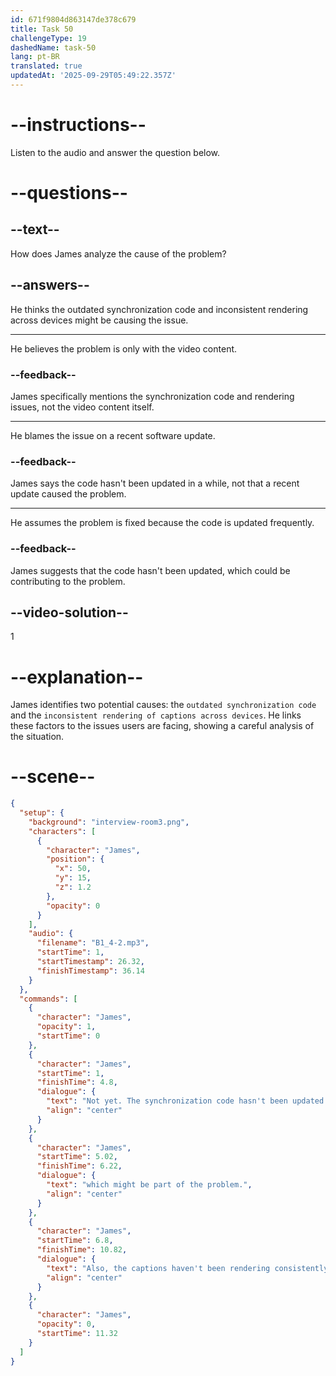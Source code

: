 ```yaml
---
id: 671f9804d863147de378c679
title: Task 50
challengeType: 19
dashedName: task-50
lang: pt-BR
translated: true
updatedAt: '2025-09-29T05:49:22.357Z'
---
```


<!-- (Audio) James: Not yet. The synchronization code hasn't been updated in a while, which might be part of the problem. Also, the captions haven't been rendering consistently across different devices. -->

# --instructions--

Listen to the audio and answer the question below.

# --questions--

## --text--

How does James analyze the cause of the problem?

## --answers--

He thinks the outdated synchronization code and inconsistent rendering across devices might be causing the issue.

---

He believes the problem is only with the video content.

### --feedback--

James specifically mentions the synchronization code and rendering issues, not the video content itself.

---

He blames the issue on a recent software update.

### --feedback--

James says the code hasn't been updated in a while, not that a recent update caused the problem.

---

He assumes the problem is fixed because the code is updated frequently.

### --feedback--

James suggests that the code hasn't been updated, which could be contributing to the problem.

## --video-solution--

1

# --explanation--

James identifies two potential causes: the `outdated synchronization code` and the `inconsistent rendering of captions across devices`. He links these factors to the issues users are facing, showing a careful analysis of the situation.

# --scene--

```json
{
  "setup": {
    "background": "interview-room3.png",
    "characters": [
      {
        "character": "James",
        "position": {
          "x": 50,
          "y": 15,
          "z": 1.2
        },
        "opacity": 0
      }
    ],
    "audio": {
      "filename": "B1_4-2.mp3",
      "startTime": 1,
      "startTimestamp": 26.32,
      "finishTimestamp": 36.14
    }
  },
  "commands": [
    {
      "character": "James",
      "opacity": 1,
      "startTime": 0
    },
    {
      "character": "James",
      "startTime": 1,
      "finishTime": 4.8,
      "dialogue": {
        "text": "Not yet. The synchronization code hasn't been updated in a while,",
        "align": "center"
      }
    },
    {
      "character": "James",
      "startTime": 5.02,
      "finishTime": 6.22,
      "dialogue": {
        "text": "which might be part of the problem.",
        "align": "center"
      }
    },
    {
      "character": "James",
      "startTime": 6.8,
      "finishTime": 10.82,
      "dialogue": {
        "text": "Also, the captions haven't been rendering consistently across different devices.",
        "align": "center"
      }
    },
    {
      "character": "James",
      "opacity": 0,
      "startTime": 11.32
    }
  ]
}
```
